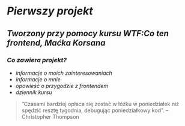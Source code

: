 

# *Pierwszy projekt* #
## *Tworzony przy pomocy kursu WTF:Co ten frontend, Maćka Korsana* ##

### *Co zawiera projekt?* ###
- *informacje o moich zainteresowaniach*
- *informacje o mnie*
- *opowieść o przygodzie z frontendem* 
- *dziennik kursu* 


>”Czasami bardziej opłaca się zostać w łóżku w poniedziałek niż spędzić resztę tygodnia, debugując poniedziałkowy kod”. – Christopher Thompson
